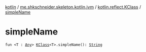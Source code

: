[kotlin](../../index.md) / [me.shkschneider.skeleton.kotlin.jvm](../index.md) / [kotlin.reflect.KClass](index.md) / [simpleName](./simple-name.md)

# simpleName

`fun <T : `[`Any`](https://kotlinlang.org/api/latest/jvm/stdlib/kotlin/-any/index.html)`> `[`KClass`](https://kotlinlang.org/api/latest/jvm/stdlib/kotlin.reflect/-k-class/index.html)`<T>.simpleName(): `[`String`](https://kotlinlang.org/api/latest/jvm/stdlib/kotlin/-string/index.html)